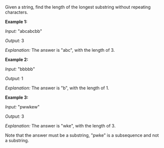 Given a string, find the length of the longest substring without repeating characters.

**Example 1:**

*Input:* "abcabcbb"

*Output:* 3
 
*Explanation:* The answer is "abc", with the length of 3. 

**Example 2:**

*Input:* "bbbbb"

*Output:* 1

*Explanation:* The answer is "b", with the length of 1.

**Example 3:**

*Input:* "pwwkew"

*Output:* 3

*Explanation:* The answer is "wke", with the length of 3.
 
Note that the answer must be a substring, "pwke" is a subsequence and not a substring.

